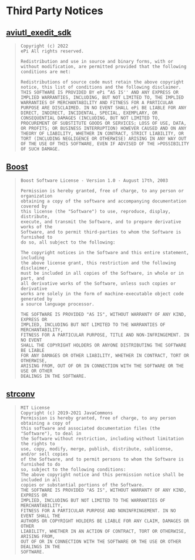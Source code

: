 # Third Party Notices

## [aviutl_exedit_sdk](https://github.com/ePi5131/aviutl_exedit_sdk)
>```
>Copyright (c) 2022
>ePi All rights reserved.
>
>Redistribution and use in source and binary forms, with or without modification, are permitted provided that the following conditions are met:
>
>Redistributions of source code must retain the above copyright notice, this list of conditions and the following disclaimer.
>THIS SOFTWARE IS PROVIDED BY ePi “AS IS'' AND ANY EXPRESS OR IMPLIED WARRANTIES, INCLUDING, BUT NOT LIMITED TO, THE IMPLIED WARRANTIES OF MERCHANTABILITY AND FITNESS FOR A PARTICULAR PURPOSE ARE DISCLAIMED. IN NO EVENT SHALL ePi BE LIABLE FOR ANY DIRECT, INDIRECT, INCIDENTAL, SPECIAL, EXEMPLARY, OR CONSEQUENTIAL DAMAGES (INCLUDING, BUT NOT LIMITED TO, PROCUREMENT OF SUBSTITUTE GOODS OR SERVICES; LOSS OF USE, DATA, OR PROFITS; OR BUSINESS INTERRUPTION) HOWEVER CAUSED AND ON ANY THEORY OF LIABILITY, WHETHER IN CONTRACT, STRICT LIABILITY, OR TORT (INCLUDING NEGLIGENCE OR OTHERWISE) ARISING IN ANY WAY OUT OF THE USE OF THIS SOFTWARE, EVEN IF ADVISED OF THE >POSSIBILITY OF SUCH DAMAGE.
>```

## [Boost](https://www.boost.org/)
>```
>Boost Software License - Version 1.0 - August 17th, 2003
>
>Permission is hereby granted, free of charge, to any person or organization
>obtaining a copy of the software and accompanying documentation covered by
>this license (the "Software") to use, reproduce, display, distribute,
>execute, and transmit the Software, and to prepare derivative works of the
>Software, and to permit third-parties to whom the Software is furnished to
>do so, all subject to the following:
>
>The copyright notices in the Software and this entire statement, including
>the above license grant, this restriction and the following disclaimer,
>must be included in all copies of the Software, in whole or in part, and
>all derivative works of the Software, unless such copies or derivative
>works are solely in the form of machine-executable object code generated by
>a source language processor.
>
>THE SOFTWARE IS PROVIDED "AS IS", WITHOUT WARRANTY OF ANY KIND, EXPRESS OR
>IMPLIED, INCLUDING BUT NOT LIMITED TO THE WARRANTIES OF MERCHANTABILITY,
>FITNESS FOR A PARTICULAR PURPOSE, TITLE AND NON-INFRINGEMENT. IN NO EVENT
>SHALL THE COPYRIGHT HOLDERS OR ANYONE DISTRIBUTING THE SOFTWARE BE LIABLE
>FOR ANY DAMAGES OR OTHER LIABILITY, WHETHER IN CONTRACT, TORT OR OTHERWISE,
>ARISING FROM, OUT OF OR IN CONNECTION WITH THE SOFTWARE OR THE USE OR OTHER
>DEALINGS IN THE SOFTWARE.
>```

## [strconv](https://github.com/javacommons/strconv)
>```
>MIT License
>Copyright (c) 2019-2021 JavaCommons
>Permission is hereby granted, free of charge, to any person obtaining a copy of
>this software and associated documentation files (the "Software"), to deal in
>the Software without restriction, including without limitation the rights to
>use, copy, modify, merge, publish, distribute, sublicense, and/or sell copies
>of the Software, and to permit persons to whom the Software is furnished to do
>so, subject to the following conditions:
>The above copyright notice and this permission notice shall be included in all
>copies or substantial portions of the Software.
>THE SOFTWARE IS PROVIDED "AS IS", WITHOUT WARRANTY OF ANY KIND, EXPRESS OR
>IMPLIED, INCLUDING BUT NOT LIMITED TO THE WARRANTIES OF MERCHANTABILITY,
>FITNESS FOR A PARTICULAR PURPOSE AND NONINFRINGEMENT. IN NO EVENT SHALL THE
>AUTHORS OR COPYRIGHT HOLDERS BE LIABLE FOR ANY CLAIM, DAMAGES OR OTHER
>LIABILITY, WHETHER IN AN ACTION OF CONTRACT, TORT OR OTHERWISE, ARISING FROM,
>OUT OF OR IN CONNECTION WITH THE SOFTWARE OR THE USE OR OTHER DEALINGS IN THE
>SOFTWARE.
>```